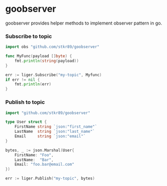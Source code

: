 # goobserver

goobserver provides helper methods to implement observer pattern in go.

### Subscribe to topic

```go
import obs "github.com/stkr89/goobserver"

func MyFunc(payload []byte) {
    fmt.println(string(payload))
}

err := liger.Subscribe("my-topic", Myfunc)
if err != nil {
    fmt.println(err)
}
```

### Publish to topic

```go
import "github.com/stkr89/goobserver"

type User struct {
    FirstName string `json:"first_name"`
    LastName  string `json:"last_name"`
    Email     string `json:"email"`
}

bytes, _ := json.Marshal(User{
    FirstName: "Foo",
    LastName:  "Bar",
    Email: "foo.bar@email.com"
})

err := liger.Publish("my-topic", bytes)
```
